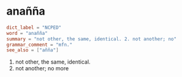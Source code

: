 # anañña

``` toml
dict_label = "NCPED"
word = "anañña"
summary = "not other, the same, identical. 2. not another; no"
grammar_comment = "mfn."
see_also = ["añña"]
```

1. not other, the same, identical.
2. not another; no more

